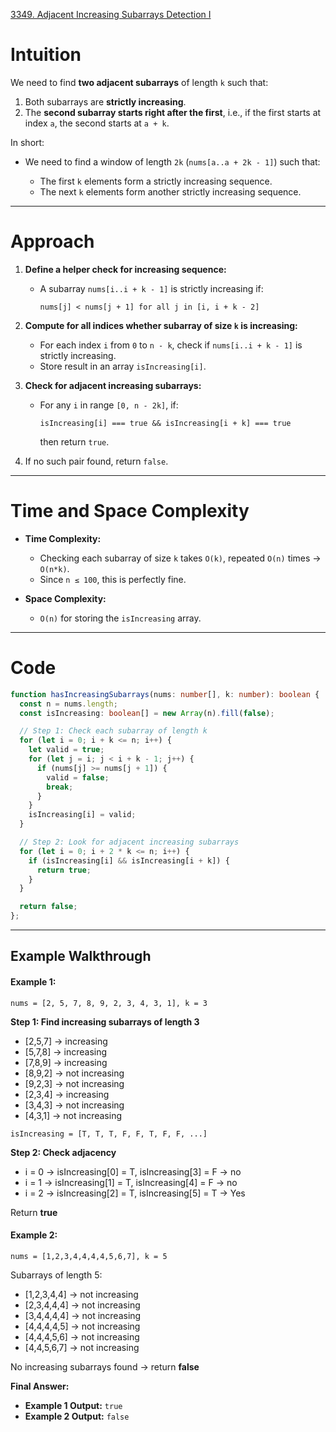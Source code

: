 [3349. Adjacent Increasing Subarrays Detection I](https://leetcode.com/problems/adjacent-increasing-subarrays-detection-i/)

# Intuition

We need to find **two adjacent subarrays** of length `k` such that:

1. Both subarrays are **strictly increasing**.
2. The **second subarray starts right after the first**, i.e.,
   if the first starts at index `a`, the second starts at `a + k`.

In short:

* We need to find a window of length `2k` (`nums[a..a + 2k - 1]`) such that:

  * The first `k` elements form a strictly increasing sequence.
  * The next `k` elements form another strictly increasing sequence.

---

# Approach

1. **Define a helper check for increasing sequence:**

   * A subarray `nums[i..i + k - 1]` is strictly increasing if:

     ```
     nums[j] < nums[j + 1] for all j in [i, i + k - 2]
     ```

2. **Compute for all indices whether subarray of size `k` is increasing:**

   * For each index `i` from `0` to `n - k`, check if `nums[i..i + k - 1]` is strictly increasing.
   * Store result in an array `isIncreasing[i]`.

3. **Check for adjacent increasing subarrays:**

   * For any `i` in range `[0, n - 2k]`, if:

     ```
     isIncreasing[i] === true && isIncreasing[i + k] === true
     ```

     then return `true`.

4. If no such pair found, return `false`.

---

# Time and Space Complexity

* **Time Complexity:**

  * Checking each subarray of size `k` takes `O(k)`, repeated `O(n)` times → `O(n*k)`.
  * Since `n ≤ 100`, this is perfectly fine.
* **Space Complexity:**

  * `O(n)` for storing the `isIncreasing` array.

---

# Code

```typescript
function hasIncreasingSubarrays(nums: number[], k: number): boolean {
  const n = nums.length;
  const isIncreasing: boolean[] = new Array(n).fill(false);

  // Step 1: Check each subarray of length k
  for (let i = 0; i + k <= n; i++) {
    let valid = true;
    for (let j = i; j < i + k - 1; j++) {
      if (nums[j] >= nums[j + 1]) {
        valid = false;
        break;
      }
    }
    isIncreasing[i] = valid;
  }

  // Step 2: Look for adjacent increasing subarrays
  for (let i = 0; i + 2 * k <= n; i++) {
    if (isIncreasing[i] && isIncreasing[i + k]) {
      return true;
    }
  }

  return false;
};

```

---

## Example Walkthrough

#### Example 1:

```
nums = [2, 5, 7, 8, 9, 2, 3, 4, 3, 1], k = 3
```

**Step 1: Find increasing subarrays of length 3**

* [2,5,7] → increasing
* [5,7,8] → increasing
* [7,8,9] → increasing
* [8,9,2] → not increasing
* [9,2,3] → not increasing
* [2,3,4] → increasing
* [3,4,3] → not increasing
* [4,3,1] → not increasing

`isIncreasing = [T, T, T, F, F, T, F, F, ...]`

**Step 2: Check adjacency**

* i = 0 → isIncreasing[0] = T, isIncreasing[3] = F → no
* i = 1 → isIncreasing[1] = T, isIncreasing[4] = F → no
* i = 2 → isIncreasing[2] = T, isIncreasing[5] = T → Yes

Return **true**

#### Example 2:

```
nums = [1,2,3,4,4,4,4,5,6,7], k = 5
```

Subarrays of length 5:

* [1,2,3,4,4] → not increasing 
* [2,3,4,4,4] → not increasing 
* [3,4,4,4,4] → not increasing 
* [4,4,4,4,5] → not increasing 
* [4,4,4,5,6] → not increasing 
* [4,4,5,6,7] → not increasing 

No increasing subarrays found → return **false**

**Final Answer:**

* **Example 1 Output:** `true`
* **Example 2 Output:** `false`
